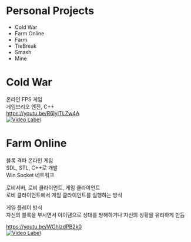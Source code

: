 # Personal Projects

- Cold War
- Farm Online
- Farm
- TieBreak
- Smash
- Mine

# Cold War
온라인 FPS 게임  
게임브리오 엔진, C++  
https://youtu.be/R6IyjTLZw4A     
[![Video Label](https://i9.ytimg.com/vi/R6IyjTLZw4A/mqdefault.jpg?sqp=CPTWpKEG-oaymwEmCMACELQB8quKqQMa8AEB-AH-BIAC4AOKAgwIABABGGUgZShLMA8=&rs=AOn4CLBUBRyfYkZCFgumzWgWZULao_ww9Q)](https://youtu.be/R6IyjTLZw4A)

# Farm Online
블록 격파 온라인 게임   
SDL, STL, C++로 개발   
Win Socket 네트워크

로비서버, 로비 클라이언트, 게임 클라이언트   
로비 클라이언트에서 게임 클라이언트를 실행하는 방식   

게임 플레이 방식   
자신의 블록을 부시면서 아이템으로 상대를 방해하거나 자신의 상황을 유리하게 만듬   

https://youtu.be/WGhlzdPB2k0  
[![Video Label](https://i9.ytimg.com/vi/WGhlzdPB2k0/mqdefault.jpg?sqp=COSFpaEG-oaymwEmCMACELQB8quKqQMa8AEB-AG-B4AC0AWKAgwIABABGBMgGyh_MA8=&rs=AOn4CLDLzfkxbZaXDG0MWkVs1BVtaQUnfA)](https://youtu.be/WGhlzdPB2k0)  
